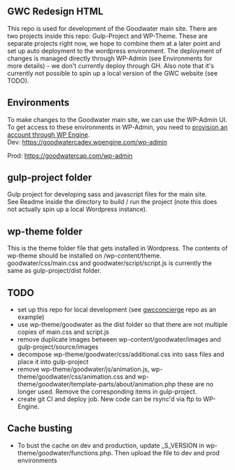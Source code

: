 ## GWC Redesign HTML
This repo is used for development of the Goodwater main site.
There are two projects inside this repo: Gulp-Project and WP-Theme.  These
are separate projects right now, we hope to combine them at a later point and set up 
auto deployment to the wordpress environment. The deployment of changes is managed directly through WP-Admin (see Environments for more details) - we don't currently deploy through GH. Also note that it's currently not possible to spin up a local version of the GWC website (see TODO).

## Environments
To make changes to the Goodwater main site, we can use the WP-Admin UI. To get access to these environments in WP-Admin, you need to [provision an account through WP Engine](https://goodwater.slab.com/posts/wp-admin-access-c1kurtdx). \
Dev: https://goodwatercadev.wpengine.com/wp-admin

Prod: https://goodwatercap.com/wp-admin

## gulp-project folder

Gulp project for developing sass and javascript files for the main site.  
See Readme inside the directory to build / run the project (note this does not actually spin up a local Wordpress instance).

## wp-theme folder

This is the theme folder file that gets installed in Wordpress.  The contents of wp-theme
should be installed on /wp-content/theme.  goodwater/css/main.css and goodwater/script/script.js is currently 
the same as gulp-project/dist folder.  

## TODO
- set up this repo for local development (see [gwcconcierge](https://github.com/goodwatercap/gwcconcierge) repo as an example)
- use wp-theme/goodwater as the dist folder so that there are not multiple copies of main.css and script.js
- remove duplicate images between wp-content/goodwater/images and gulp-project/source/images
- decompose wp-theme/goodwater/css/additional.css into sass files and place it into gulp-project
- remove wp-theme/goodwater/js/animation.js, wp-theme/goodwater/css/animation.css and 
  wp-theme/goodwater/template-parts/about/animation.php these are no longer used.  Remove the corresponding items in 
  gulp-project.
- create git CI and deploy job.  New code can be rsync'd via ftp to WP-Engine.

## Cache busting
- To bust the cache on dev and production, update _S_VERSION in wp-theme/goodwater/functions.php.  Then upload the file to dev and prod environments
  

